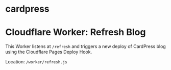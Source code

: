 # cardpress

# Cloudflare Worker: Refresh Blog

This Worker listens at `/refresh` and triggers a new deploy of CardPress blog
using the Cloudflare Pages Deploy Hook.

Location: `/worker/refresh.js`

